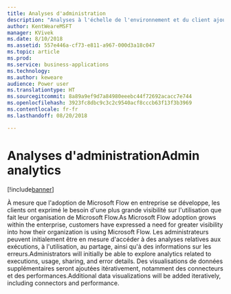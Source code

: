 ```yaml
---
title: Analyses d'administration
description: "Analyses à l'échelle de l'environnement et du client ajoutées au centre d'administration de la plateforme d'applications métier."
author: KentWeareMSFT
manager: KVivek
ms.date: 8/10/2018
ms.assetid: 557e446a-cf73-e811-a967-000d3a18c047
ms.topic: article
ms.prod: 
ms.service: business-applications
ms.technology: 
ms.author: keweare
audience: Power user
ms.translationtype: HT
ms.sourcegitcommit: 8a89a9ef9d7a84980eeebc44f72692acacc7e744
ms.openlocfilehash: 3923fc8dbc9c3c2c9540acf8cccb63f13f3b3969
ms.contentlocale: fr-fr
ms.lasthandoff: 08/20/2018

---
```

# <a name="admin-analytics"></a><span data-ttu-id="fc143-103">Analyses d'administration</span><span class="sxs-lookup"><span data-stu-id="fc143-103">Admin analytics</span></span>


[!include[banner](../../includes/banner.md)]

<span data-ttu-id="fc143-104">À mesure que l'adoption de Microsoft Flow en entreprise se développe, les clients ont exprimé le besoin d'une plus grande visibilité sur l'utilisation que fait leur organisation de Microsoft Flow.</span><span class="sxs-lookup"><span data-stu-id="fc143-104">As Microsoft Flow adoption grows within the enterprise, customers have expressed a need for greater visibility into how their organization is using Microsoft Flow.</span></span> <span data-ttu-id="fc143-105">Les administrateurs peuvent initialement être en mesure d'accéder à des analyses relatives aux exécutions, à l'utilisation, au partage, ainsi qu'à des informations sur les erreurs.</span><span class="sxs-lookup"><span data-stu-id="fc143-105">Administrators will initially be able to explore analytics related to executions, usage, sharing, and error details.</span></span> <span data-ttu-id="fc143-106">Des visualisations de données supplémentaires seront ajoutées itérativement, notamment des connecteurs et des performances.</span><span class="sxs-lookup"><span data-stu-id="fc143-106">Additional data visualizations will be added iteratively, including connectors and performance.</span></span>

